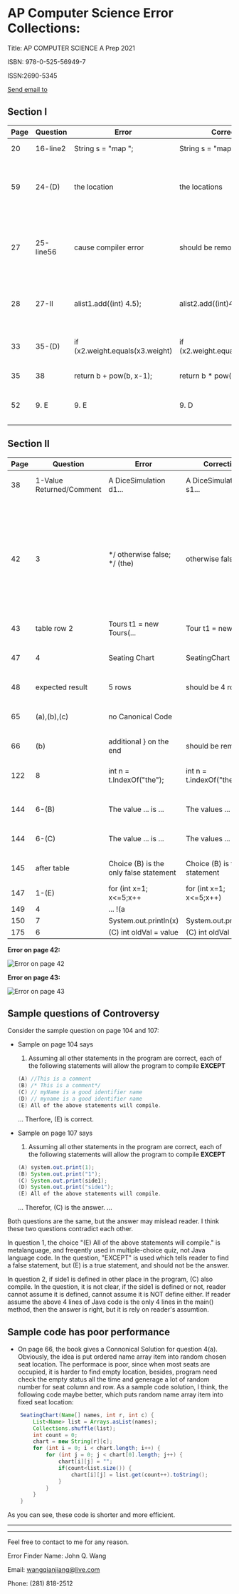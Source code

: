 # AP Computer Science Error Collections:

Title: AP COMPUTER SCIENCE A  Prep 2021

ISBN: 978-0-525-56949-7

ISSN:2690-5345

[Send email to](editorialsupport@review.com)

## Section I
Page | Question | Error |Correction |Description
|---|---|---|---|---|
20 | 16-line2      | String s = "map "; |String s = "map"    |wrong result.
59 | 24-(D)    | the location |the locations |Answer sheet build wrong table based on the question
27 |25-line56      |cause compiler error |should be removed |Defined variable cannot be defied again within the same scope.
28 |27-II|alist1.add((int) 4.5);|alist2.add((int)4.5);|according to answer, use alist2 instead of alist1 
33 |35-(D) |if (x2.weight.equals(x3.weight) | if (x2.weight.equals(x3.weight)) |missing ), which is not the test purpose.
35 |38 | return b + pow(b, x-1);| return b * pow(b-x-1); |mystery() is not defined
52 |9. E| 9. E | 9. D| I and II return true, III return false

## Section II
Page | Question | Error |Correction |Description
|---|---|---|---|---|
38 | 1-Value Returned/Comment |A DiceSimulation d1...|A DiceSimulation s1...|No d1 declared in the code.
42 |3 |*/ otherwise false; */ (the) | otherwise false */|comments should be between /** and */, next following couple of lines have the same issue, if you type this code in Eclipse, will cause a lot of errors.
43 |table row 2|Tours t1 = new Tours(...|Tour t1 = new Tour(...|No Tours class defined
47 |4 |Seating Chart|SeatingChart|class name should not include a space
48 |expected result | 5 rows | should be 4 rows |something wrong
65 |(a),(b),(c)|no Canonical Code | |Answer part shold provide Canonical Code
66 |(b)|additional } on the end | should be removed | unbalanced {}
122|8|int n = t.IndexOf("the");|int n = t.indexOf("the");|indexOf() method start with lowercase.
144|6-(B)|The value ... is ... |The values ... are ...| two values should use plural
144|6-(C)|The value ... is ... |The values ... are ...| two values should use plural
145|after table|Choice (B) is the only false statement| Choice (B) is true statement|someNum==2 for both I and II 
147|1-(E)|for (int x=1; x<=5;x++|for (int x=1; x<=5;x++)|miss ) ant end
149|4|... !(a | | b);|... !(a || b);|the code will not compile
150|7|System.out.println(x)|System.out.println(x);|miss ; at end
175|6|(C) int oldVal = value| (C) int oldVal = value; |miss ; at end



**Error on page 42:**

![Error on page 42](error42.jpg)

**Error on page 43:**

![Error on page 43](error43.jpg)

## Sample questions of Controversy
Consider the sample question on page 104 and 107:
* Sample on page 104 says
  1. Assuming all other statements in the program are correct, each of the following statements will allow the program to compile **EXCEPT**

    ```java
    (A) //This is a comment
    (B) /* This is a comment*/ 
    (C) // myName is a good identifier name 
    (D) // myname is a good identifier name 
    (E) All of the above statements will compile. 
    ```
    ... Therfore, (E) is correct.
* Sample on page 107 says
  
  1. Assuming all other statements in the program are correct, each of the following statements will allow the program to compile **EXCEPT**

    ```java
    (A) system.out.print(1);
    (B) System.out.print("1");  
    (C) System.out.print(side1); 
    (D) System.out.print("side1");
    (E) All of the above statements will compile. 
    ```
    ... Therefor, (C) is the answer. ...

Both questions are the same, but the answer may mislead reader. I think these two questions contradict each other. 

In question 1, the choice "(E) All of the above statements will compile." is metalanguage, and freqently used in multiple-choice quiz, not Java language code. In the question, "EXCEPT" is used which tells reader to find a false statement, but (E) is a true statement, and should not be the answer. 

In question 2, if side1 is defined in other place in the program, (C) also compile. In the question, it is not clear, if the side1 is defined or not, reader cannot assume it is defined, cannot assume it is NOT define either. If reader assume the above 4 lines of Java code is the only 4 lines in the main() method, then the answer is right, but it is rely on reader's assumtion.

## Sample code has poor performance
* On page 66, the book gives a Connonical Solution for question 4(a). Obviously, the idea is put ordered name array item into random chosen seat location. The performace is poor, since when most seats are occupied, it is harder to find empty location, besides, program need check the empty status all the time and generage a lot of random number for seat column and row. As a sample code solution, I think, the following code maybe better, which puts random name array item into fixed seat location:

```java
	SeatingChart(Name[] names, int r, int c) {
		List<Name> list = Arrays.asList(names);
		Collections.shuffle(list);
		int count = 0;
		chart = new String[r][c];
		for (int i = 0; i < chart.length; i++) {
			for (int j = 0; j < chart[0].length; j++) {
				chart[i][j] = "";
				if(count<list.size()) {
					chart[i][j] = list.get(count++).toString();
				}
			}
		}	
	}
```
As you can see, these code is shorter and more efficient.

---

---
Feel free to contact to me for any reason.

Error Finder Name: John Q. Wang

Email: wangqianjiang@live.com

Phone: (281) 818-2512

